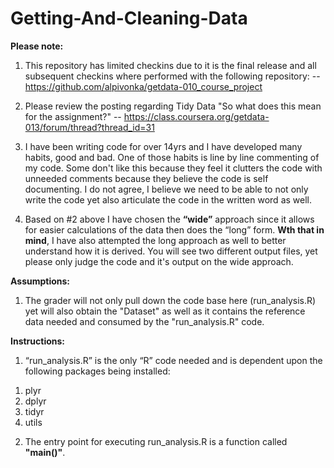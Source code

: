 # Getting-And-Cleaning-Data

**Please note:** 

1) This repository has limited checkins due to it is the final release and all subsequent checkins where performed with the following repository:
-- https://github.com/alpivonka/getdata-010_course_project

2) Please review the posting regarding Tidy Data "So what does this mean for the assignment?"
-- https://class.coursera.org/getdata-013/forum/thread?thread_id=31

3) I have been writing code for over 14yrs and I have developed many habits, good and bad. One of those habits is line by line commenting of my code. Some don't like this because they feel it clutters the code with unneeded comments because they believe the code is self documenting. I do not agree, I believe we need to be able to not only write the code yet also articulate the code in the written word as well.

4) Based on #2 above I have chosen the **“wide”** approach since it allows for easier calculations of the data then does the “long” form. **Wth that in mind**, I have also attempted the long approach as well to better understand how it is derived.  You will see two different output files, yet please only judge the code and it's output on the wide approach. 

**Assumptions:**

1) The grader will not only pull down the code base here (run_analysis.R) yet will also obtain the "Dataset" as well as it contains the reference data needed and consumed by the "run_analysis.R" code.

**Instructions:**

1) “run_analysis.R” is the only “R” code needed and is dependent upon the following packages being installed:
<ol> 
<li>plyr</li>
<li>dplyr</li>
<li>tidyr</li>
<li>utils</li>
</ol>

2) The entry point for executing run_analysis.R is a function called **"main()"**.
